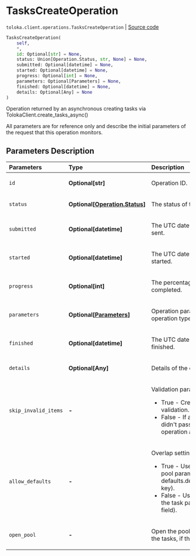 # TasksCreateOperation
`toloka.client.operations.TasksCreateOperation` | [Source code](https://github.com/Toloka/toloka-kit/blob/v1.1.0.post1/src/client/operations.py#L267)

```python
TasksCreateOperation(
    self,
    *,
    id: Optional[str] = None,
    status: Union[Operation.Status, str, None] = None,
    submitted: Optional[datetime] = None,
    started: Optional[datetime] = None,
    progress: Optional[int] = None,
    parameters: Optional[Parameters] = None,
    finished: Optional[datetime] = None,
    details: Optional[Any] = None
)
```

Operation returned by an asynchronous creating tasks via TolokaClient.create_tasks_async()


All parameters are for reference only and describe the initial parameters of the request that this operation monitors.

## Parameters Description

| Parameters | Type | Description |
| :----------| :----| :-----------|
`id`|**Optional\[str\]**|<p>Operation ID.</p>
`status`|**Optional\[[Operation.Status](toloka.client.operations.Operation.Status.md)\]**|<p>The status of the operation.</p>
`submitted`|**Optional\[datetime\]**|<p>The UTC date and time the request was sent.</p>
`started`|**Optional\[datetime\]**|<p>The UTC date and time the operation started.</p>
`progress`|**Optional\[int\]**|<p>The percentage of the operation completed.</p>
`parameters`|**Optional\[[Parameters](toloka.client.operations.TasksCreateOperation.Parameters.md)\]**|<p>Operation parameters (depending on the operation type).</p>
`finished`|**Optional\[datetime\]**|<p>The UTC date and time the operation finished.</p>
`details`|**Optional\[Any\]**|<p>Details of the operation completion.</p>
`skip_invalid_items`|**-**|<p>Validation parameters for JSON objects:</p> <ul> <li>True - Create the tasks that passed validation. Skip the rest of the tasks.</li> <li>False - If at least one of the tasks didn&#x27;t pass validation, stop the operation and   don&#x27;t create any tasks.</li> </ul>
`allow_defaults`|**-**|<p>Overlap settings:</p> <ul> <li>True - Use the overlap that is set in the pool parameters   (in the defaults.default_overlap_for_new_tasks key).</li> <li>False - Use the overlap that is set in the task parameters (in the overlap field).</li> </ul>
`open_pool`|**-**|<p>Open the pool immediately after creating the tasks, if the pool is closed.</p>
